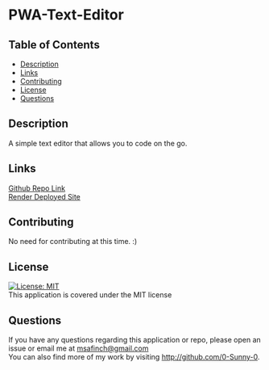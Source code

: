 # PWA-Text-Editor

## Table of Contents

- [Description](#description)<br>
- [Links](#links)<br>
- [Contributing](#Contributing)<br>
- [License](#license)<br>
- [Questions](#Questions)<br>

## Description

A simple text editor that allows you to code on the go. 

## Links

<a href="https://github.com/0-Sunny-0/PWA-Text-Editor">Github Repo Link</a><br>
<a href="https://pwa-text-editor-6qw0.onrender.com/">Render Deployed Site</a><br>

## Contributing

No need for contributing at this time. :)

## License

[![License: MIT](https://img.shields.io/badge/License-MIT-yellow.svg)](https://opensource.org/licenses/MIT)<br>
This application is covered under the MIT license

## Questions

  If you have any questions regarding this application or repo, please open an issue or email me at msafinch@gmail.com<br>
  You can also find more of my work by visiting http://github.com/0-Sunny-0. 

